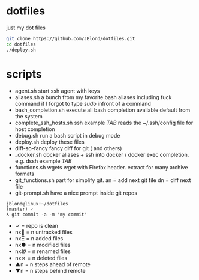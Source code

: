 # dotfiles
just my dot files

```bash
git clone https://github.com/JBlond/dotfiles.git
cd dotfiles
./deploy.sh
```

# scripts

- agent.sh start ssh agent with keys
- aliases.sh a bunch from my favorite bash aliases including fuck command if I forgot to type *sudo* infront of a command
- bash_completion.sh execute all bash completion available default from the system
- complete_ssh_hosts.sh ssh example *TAB* reads the ~/.ssh/config file for host completion
- debug.sh run a bash script in debug mode
- deploy.sh deploy these files
- diff-so-fancy fancy diff for git ( and others)
- _docker.sh docker aliases + ssh into docker / docker exec completion. e.g. dssh example *TAB*
- functions.sh wgets wget with Firefox header. extract for many archive formats
- git_functions.sh part for simplify git.  an = add next git file dn = diff next file
- git-prompt.sh have a nice prompt inside git repos

```
jblond@linux:~/dotfiles
(master) ✓
λ git commit -a -m "my commit" 
```

- ✓ = repo is clean
- nx🙈  = n untracked files
- nxΞ = n added files
- nx● = n modified files
- nxᏪ = n renamed files
- nx✗ = n deleted files
- ▲n = n steps ahead of remote
- ▼n = n steps behind remote
 
